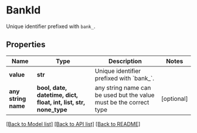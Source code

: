 # BankId

Unique identifier prefixed with `bank_`.

## Properties
Name | Type | Description | Notes
------------ | ------------- | ------------- | -------------
**value** | **str** | Unique identifier prefixed with &#x60;bank_&#x60;. | 
**any string name** | **bool, date, datetime, dict, float, int, list, str, none_type** | any string name can be used but the value must be the correct type | [optional]

[[Back to Model list]](../README.md#documentation-for-models) [[Back to API list]](../README.md#documentation-for-api-endpoints) [[Back to README]](../README.md)



